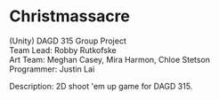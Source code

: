 # Christmassacre
(Unity) DAGD 315 Group Project  
Team Lead: Robby Rutkofske  
Art Team: Meghan Casey, Mira Harmon, Chloe Stetson  
Programmer: Justin Lai  
  
Description: 2D shoot 'em up game for DAGD 315.
